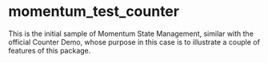 # momentum_test_counter

This is the initial sample of Momentum State Management, similar with the official Counter Demo, whose purpose in this case is to illustrate a couple of features of this package.
